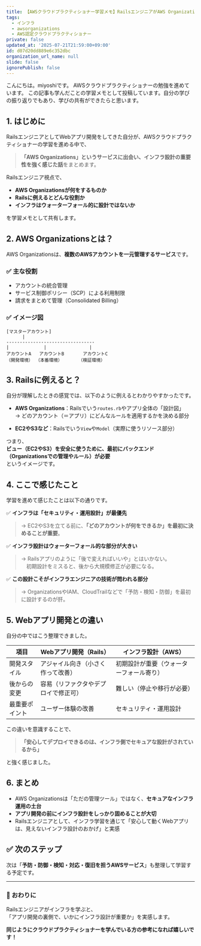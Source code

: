 ```yaml
---
title: 【AWSクラウドプラクティショナー学習メモ】RailsエンジニアがAWS Organizationsを学んで気づいた「インフラ設計の大切さ」
tags:
  - インフラ
  - awsorganizations
  - AWS認定クラウドプラクティショナー
private: false
updated_at: '2025-07-21T21:59:00+09:00'
id: d07d20dd889e6c352dbc
organization_url_name: null
slide: false
ignorePublish: false
---
```

こんにちは。miyoshiです。
AWSクラウドプラクティショナーの勉強を進めています。
この記事も学んだことの学習メモとして投稿しています。自分の学びの振り返りでもあり、学びの共有ができたらと思います。

## 1. はじめに
RailsエンジニアとしてWebアプリ開発をしてきた自分が、AWSクラウドプラクティショナーの学習を進める中で、  
>**「AWS Organizations」というサービスに出会い、インフラ設計の重要性を強く感じた話**をまとめます。

Railsエンジニア視点で、

- **AWS Organizationsが何をするものか**  
- **Railsに例えるとどんな役割か**  
- **インフラはウォーターフォール的に設計ではないか**  

を学習メモとして共有します。



## 2. AWS Organizationsとは？
AWS Organizationsは、**複数のAWSアカウントを一元管理するサービス**です。

### ✅ 主な役割
- アカウントの統合管理  
- サービス制御ポリシー（SCP）による利用制限  
- 請求をまとめて管理（Consolidated Billing）

### ✅ イメージ図
```
[マスターアカウント]
      |
---------------------------------
|             |                |
アカウントA   アカウントB       アカウントC
（開発環境） （本番環境）      （検証環境）
```


## 3. Railsに例えると？
自分が理解したときの感覚では、以下のように例えるとわかりやすかったです。

- **AWS Organizations**：Railsでいう`routes.rb`やアプリ全体の「設計図」  
  → どのアカウント（＝アプリ）にどんなルールを適用するかを決める部分  

- **EC2やS3など**：Railsでいう`View`や`Model`（実際に使うリソース部分）

つまり、  
**ビュー（EC2やS3）を安全に使うために、最初にバックエンド（Organizationsでの管理やルール）が必要**  
というイメージです。



## 4. ここで感じたこと
学習を進めて感じたことは以下の通りです。

✅ **インフラは「セキュリティ・運用設計」が最優先**  
>→ EC2やS3を立てる前に、**「どのアカウントが何をできるか」を最初に決めることが重要**。

✅ **インフラ設計はウォーターフォール的な部分が大きい**  
>→ Railsアプリのように「後で変えればいいや」とはいかない。  
　初期設計をミスると、後から大規模修正が必要になる。  

✅ **この設計こそがインフラエンジニアの技術が問われる部分**  
>→ OrganizationsやIAM、CloudTrailなどで「予防・検知・防御」を最初に設計するのが肝。



## 5. Webアプリ開発との違い
自分の中ではこう整理できました。

| 項目 | Webアプリ開発（Rails） | インフラ設計（AWS） |
|------|------------------------|---------------------|
| 開発スタイル | アジャイル向き（小さく作って改善） | 初期設計が重要（ウォーターフォール寄り） |
| 後からの変更 | 容易（リファクタやデプロイで修正可） | 難しい（停止や移行が必要） |
| 最重要ポイント | ユーザー体験の改善 | セキュリティ・運用設計 |

この違いを意識することで、  
>**「安心してデプロイできるのは、インフラ側でセキュアな設計がされているから」**  

と強く感じました。



## 6. まとめ
- AWS Organizationsは「ただの管理ツール」ではなく、**セキュアなインフラ運用の土台**  
- **アプリ開発の前にインフラ設計をしっかり固めることが大切**  
- Railsエンジニアとして、インフラ学習を通じて「安心して動くWebアプリは、見えないインフラ設計のおかげ」と実感


## ✅ 次のステップ
次は「**予防・防御・検知・対応・復旧を担うAWSサービス**」も整理して学習する予定です。

---

### 💬 おわりに
Railsエンジニアがインフラを学ぶと、  
「アプリ開発の裏側で、いかにインフラ設計が重要か」を実感します。  

**同じようにクラウドプラクティショナーを学んでいる方の参考になれば嬉しいです！**

